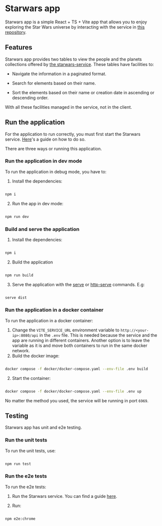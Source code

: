 # Starwars app

Starwars app is a simple React + TS + Vite app that allows you to enjoy exploring the Star Wars universe by interacting with the service in [this repository](https://github.com/pegondo/starwars-service).

## Features

Starwars app provides two tables to view the people and the planets collections offered by [the starwars-service](https://github.com/pegondo/starwars-service). These tables have facilities to:

- Navigate the information in a paginated format.

- Search for elements based on their name.

- Sort the elements based on their name or creation date in ascending or descending order.

With all these facilities managed in the service, not in the client.

## Run the application

For the application to run correctly, you must first start the Starwars service. [Here](https://github.com/pegondo/starwars-service?tab=readme-ov-file#run-the-service)'s a guide on how to do so.

There are three ways or running this application.

### Run the application in dev mode

To run the application in debug mode, you have to:

1. Install the dependencies:

```bash

npm i

```

2. Run the app in dev mode:

```bash

npm run dev

```

### Build and serve the application

1. Install the dependencies:

```bash

npm i

```

2. Build the application

```bash

npm run build

```

3. Serve the application with the [serve](https://www.npmjs.com/package/serve) or [http-serve](https://www.npmjs.com/package/http-serve) commands. E.g:

```bash

serve dist

```

### Run the application in a docker container

To run the application in a docker container:

1. Change the `VITE_SERVICE_URL` environment variable to `http://<your-ip>:8080/api` in the `.env` file. This is needed because the service and the app are running in different containers. Another option is to leave the variable as it is and move both containers to run in the same docker network.
2. Build the docker image:

```bash

docker compose -f docker/docker-compose.yaml --env-file .env build

```

2. Start the container:

```bash

docker compose -f docker/docker-compose.yaml --env-file .env up

```

No matter the method you used, the service will be running in port `6969`.

## Testing

Starwars app has unit and e2e testing.

### Run the unit tests

To run the unit tests, use:

```bash

npm run test

```

### Run the e2e tests

To run the e2e tests:

1. Run the Starwars service. You can find a guide [here](https://github.com/pegondo/starwars-service?tab=readme-ov-file#run-the-service).

2. Run:

```bash

npm e2e:chrome

```

